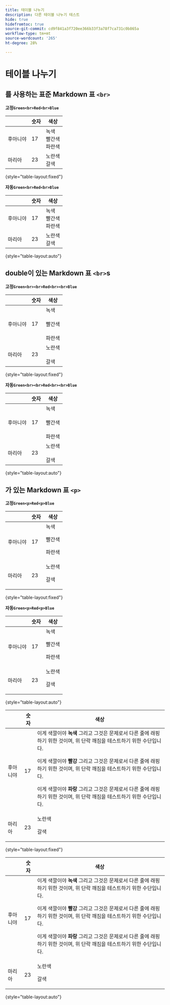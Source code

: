 ```yaml
---
title: 테이블 나누기
description: 다른 테이블 나누기 테스트
hide: true
hidefromtoc: true
source-git-commit: cd9f841a3f720ee366b33f3a78f7ca731c0b865a
workflow-type: tm+mt
source-wordcount: '265'
ht-degree: 28%

---
```


# 테이블 나누기

## 를 사용하는 표준 Markdown 표 `<br>`

**고정`Green<br>Red<br>Blue`**

|  | 숫자 | 색상 |
|---|---|---|
| 후아니야 | 17 | 녹색<br>빨간색<br>파란색 |
| 마리아 | 23 | 노란색<br>갈색 |

{style="table-layout:fixed"}

**자동`Green<br>Red<br>Blue`**

|  | 숫자 | 색상 |
|---|---|---|
| 후아니야 | 17 | 녹색<br>빨간색<br>파란색 |
| 마리아 | 23 | 노란색<br>갈색 |

{style="table-layout:auto"}

## double이 있는 Markdown 표 `<br>`s

**고정`Green<br><br>Red<br><br>Blue`**

|  | 숫자 | 색상 |
|---|---|---|
| 후아니야 | 17 | 녹색<br><br>빨간색<br><br>파란색 |
| 마리아 | 23 | 노란색<br><br>갈색 |

{style="table-layout:fixed"}

**자동`Green<br><br>Red<br><br>Blue`**

|  | 숫자 | 색상 |
|---|---|---|
| 후아니야 | 17 | 녹색<br><br>빨간색<br><br>파란색 |
| 마리아 | 23 | 노란색<br><br>갈색 |

{style="table-layout:auto"}

## 가 있는 Markdown 표 `<p>`

**고정`Green<p>Red<p>Blue`**

|  | 숫자 | 색상 |
|---|---|---|
| 후아니야 | 17 | 녹색<p>빨간색<p>파란색 |
| 마리아 | 23 | 노란색<p>갈색 |

{style="table-layout:fixed"}

**자동`Green<p>Red<p>Blue`**

|  | 숫자 | 색상 |
|---|---|---|
| 후아니야 | 17 | 녹색<p>빨간색<p>파란색 |
| 마리아 | 23 | 노란색<p>갈색 |

{style="table-layout:auto"}

|  | 숫자 | 색상 |
|---|---|---|
| 후아니야 | 17 | 이게 색깔이야 **녹색** 그리고 그것은 문제로서 다른 줄에 래핑하기 위한 것이며, 위 단락 깨짐을 테스트하기 위한 수단입니다. <p>이게 색깔이야 **빨강** 그리고 그것은 문제로서 다른 줄에 래핑하기 위한 것이며, 위 단락 깨짐을 테스트하기 위한 수단입니다. <p>이게 색깔이야 **파랑** 그리고 그것은 문제로서 다른 줄에 래핑하기 위한 것이며, 위 단락 깨짐을 테스트하기 위한 수단입니다. |
| 마리아 | 23 | 노란색<p>갈색 |

{style="table-layout:fixed"}

|  | 숫자 | 색상 |
|---|---|---|
| 후아니야 | 17 | 이게 색깔이야 **녹색** 그리고 그것은 문제로서 다른 줄에 래핑하기 위한 것이며, 위 단락 깨짐을 테스트하기 위한 수단입니다. <p>이게 색깔이야 **빨강** 그리고 그것은 문제로서 다른 줄에 래핑하기 위한 것이며, 위 단락 깨짐을 테스트하기 위한 수단입니다. <p>이게 색깔이야 **파랑** 그리고 그것은 문제로서 다른 줄에 래핑하기 위한 것이며, 위 단락 깨짐을 테스트하기 위한 수단입니다. |
| 마리아 | 23 | 노란색<p>갈색 |

{style="table-layout:auto"}
